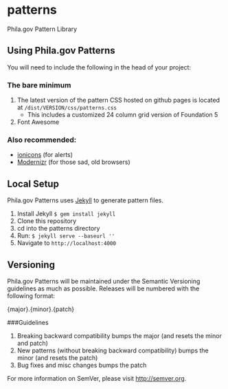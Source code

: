 # patterns

Phila.gov Pattern Library

## Using Phila.gov Patterns
You will need to include the following in the head of your project:

### The bare minimum
1. The latest version of the pattern CSS hosted on github pages is located at <code>/dist/VERSION/css/patterns.css</code>
    - This includes a customized 24 column grid version of Foundation 5
2. Font Awesome

### Also recommended:
- <a href="http://ionicons.com/">ionicons</a> (for alerts)
- <a href="http://modernizr.com/">Modernizr</a> (for those sad, old browsers)

## Local Setup
Phila.gov Patterns uses <a href="http://jekyllrb.com/">Jekyll</a> to generate pattern files.

1. Install Jekyll <code>$ gem install jekyll</code>  
2. Clone this repository
3. cd into the patterns directory
4. Run: <code>$ jekyll serve --baseurl ''</code>
5. Navigate to <code>http://localhost:4000</code>


## Versioning

Phila.gov Patterns will be maintained under the Semantic Versioning guidelines as much as possible. Releases will be numbered with the following format:

{major}.{minor}.{patch}

###Guidelines

1. Breaking backward compatibility bumps the major (and resets the minor and patch)
2. New patterns (without breaking backward compatibility) bumps the minor (and resets the patch)
3. Bug fixes and misc changes bumps the patch


For more information on SemVer, please visit http://semver.org.
